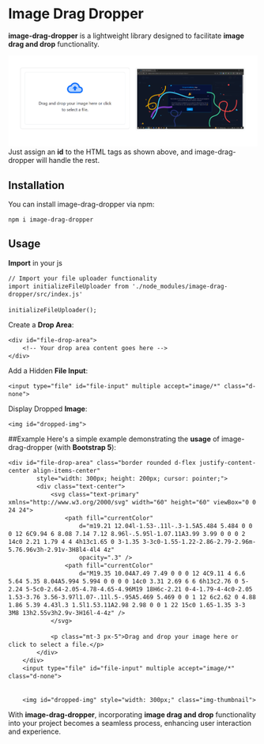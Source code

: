 # Image Drag Dropper

**image-drag-dropper** is a lightweight library designed to facilitate **image drag and drop** functionality.

![Cat](./src/demo.png)
Just assign an **id** to the HTML tags as shown above, and image-drag-dropper will handle the rest.

## Installation

You can install image-drag-dropper via npm:

```
npm i image-drag-dropper
```

## Usage 

**Import** in your js
```
// Import your file uploader functionality
import initializeFileUploader from './node_modules/image-drag-dropper/src/index.js'

initializeFileUploader();
```

Create a **Drop Area**:
```
<div id="file-drop-area">
    <!-- Your drop area content goes here -->
</div>
```
Add a Hidden **File Input**:
```                             
<input type="file" id="file-input" multiple accept="image/*" class="d-none">
```
Display Dropped **Image**:
```
<img id="dropped-img">

```


##Example
Here's a simple example demonstrating the **usage** of image-drag-dropper (with **Bootstrap 5**):

```
<div id="file-drop-area" class="border rounded d-flex justify-content-center align-items-center"
        style="width: 300px; height: 200px; cursor: pointer;">
        <div class="text-center">
            <svg class="text-primary" xmlns="http://www.w3.org/2000/svg" width="60" height="60" viewBox="0 0 24 24">
                <path fill="currentColor"
                    d="m19.21 12.04l-1.53-.11l-.3-1.5A5.484 5.484 0 0 0 12 6C9.94 6 8.08 7.14 7.12 8.96l-.5.95l-1.07.11A3.99 3.99 0 0 0 2 14c0 2.21 1.79 4 4 4h13c1.65 0 3-1.35 3-3c0-1.55-1.22-2.86-2.79-2.96m-5.76.96v3h-2.91v-3H8l4-4l4 4z"
                    opacity=".3" />
                <path fill="currentColor"
                    d="M19.35 10.04A7.49 7.49 0 0 0 12 4C9.11 4 6.6 5.64 5.35 8.04A5.994 5.994 0 0 0 0 14c0 3.31 2.69 6 6 6h13c2.76 0 5-2.24 5-5c0-2.64-2.05-4.78-4.65-4.96M19 18H6c-2.21 0-4-1.79-4-4c0-2.05 1.53-3.76 3.56-3.97l1.07-.11l.5-.95A5.469 5.469 0 0 1 12 6c2.62 0 4.88 1.86 5.39 4.43l.3 1.5l1.53.11A2.98 2.98 0 0 1 22 15c0 1.65-1.35 3-3 3M8 13h2.55v3h2.9v-3H16l-4-4z" />
            </svg>

            <p class="mt-3 px-5">Drag and drop your image here or click to select a file.</p>
        </div>
    </div>
    <input type="file" id="file-input" multiple accept="image/*" class="d-none">


    <img id="dropped-img" style="width: 300px;" class="img-thumbnail">
```

With **image-drag-dropper**, incorporating **image drag and drop** functionality into your project becomes a seamless process, enhancing user interaction and experience.